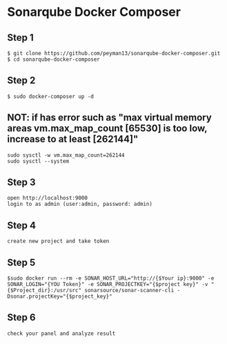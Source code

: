 # Sonarqube Docker Composer

## Step 1

```
$ git clone https://github.com/peyman13/sonarqube-docker-composer.git
$ cd sonarqube-docker-composer

```
## Step 2

```
$ sudo docker-composer up -d 

```

## NOT: if has error such as "max virtual memory areas vm.max_map_count [65530] is too low, increase to at least [262144]"

```
sudo sysctl -w vm.max_map_count=262144
sudo sysctl --system

```

## Step 3

```
open http://localhost:9000
login to as admin (user:admin, password: admin)

```

## Step 4

```
create new project and take token 

```
## Step 5

```
$sudo docker run --rm -e SONAR_HOST_URL="http://{$Your ip}:9000" -e SONAR_LOGIN="{YOU Token}" -e SONAR_PROJECTKEY="{$project key}" -v "{$Project_dir}:/usr/src" sonarsource/sonar-scanner-cli -Dsonar.projectKey="{$project_key}"

```
## Step 6

```
check your panel and analyze result

```




